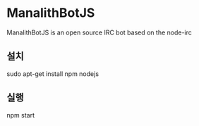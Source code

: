 ManalithBotJS
=============

ManalithBotJS is an open source IRC bot based on the node-irc

## 설치
sudo apt-get install npm nodejs

## 실행
npm start